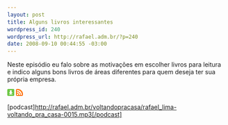 ```yaml
--- 
layout: post
title: Alguns livros interessantes
wordpress_id: 240
wordpress_url: http://rafael.adm.br/?p=240
date: 2008-09-10 00:44:55 -03:00
---
```

Neste episódio eu falo sobre as motivações em escolher livros para leitura e indico alguns bons livros de áreas diferentes para quem deseja ter sua própria empresa.

<a class="noborder" href="http://rafael.adm.br/voltandopracasa/rafael_lima-voltando_pra_casa-0015.mp3" title="Download"><img src="/wp-content/themes/rafael_lima-rockinblue/images/download_green.gif" border="0" alt="Download" /></a> <a class="noborder" href="http://feeds.feedburner.com/rafael_lima_podcast" title="RSS"><img src="/wp-content/themes/rafael_lima-rockinblue/images/icn-feed-16x16.png" border="0" alt="RSS" /></a>

[podcast]http://rafael.adm.br/voltandopracasa/rafael_lima-voltando_pra_casa-0015.mp3[/podcast]

